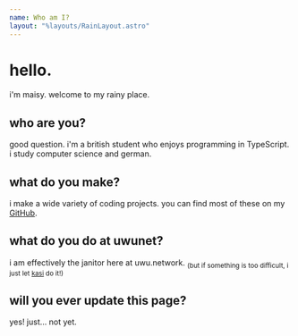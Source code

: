 ```yaml
---
name: Who am I?
layout: "%layouts/RainLayout.astro"
---
```


# hello.
i'm maisy. welcome to my rainy place.

## who are you?
good question. i'm a british student who enjoys programming in TypeScript. i study computer science and german.

## what do you make?
i make a wide variety of coding projects. you can find most of these on my [GitHub](//github.com/maisymoe).

## what do you do at uwunet?
i am effectively the janitor here at uwu.network. <sub>(but if something is too difficult, i just let [kasi](/~kasimir/) do it!)</sub>

## will you ever update this page?
yes! just... not yet.
